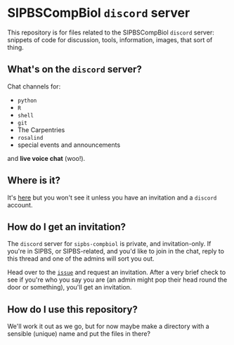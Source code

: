 # SIPBSCompBiol `discord` server

This repository is for files related to the SIPBSCompBiol `discord` server: snippets of code for discussion, tools, information, images, that sort of thing.

## What's on the `discord` server?

Chat channels for:

- `python`
- `R`
- `shell`
- `git`
- The Carpentries
- `rosalind`
- special events and announcements

and **live voice chat** (woo!).

## Where is it?

It's [here](https://discordapp.com/channels/689490242755100808/689507570238488590) but you won't see it unless you have an invitation and a `discord` account.

## How do I get an invitation?

The `discord` server for `sipbs-compbiol` is private, and invitation-only. If you're in SIPBS, or SIPBS-related, and you'd like to join in the chat, reply to this thread and one of the admins will sort you out.

Head over to the [`issue`](https://github.com/sipbs-compbiol/discord/issues/1) and request an invitation. After a very brief check to see if you're who you say you are (an admin might pop their head round the door or something), you'll get an invitation.

## How do I use this repository?

We'll work it out as we go, but for now maybe make a directory with a sensible (unique) name and put the files in there?

